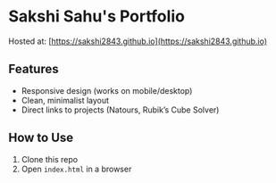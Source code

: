 # Sakshi Sahu's Portfolio  
Hosted at: [https://sakshi2843.github.io](https://sakshi2843.github.io)  

## Features  
- Responsive design (works on mobile/desktop)  
- Clean, minimalist layout  
- Direct links to projects (Natours, Rubik’s Cube Solver)  

## How to Use  
1. Clone this repo  
2. Open `index.html` in a browser  
